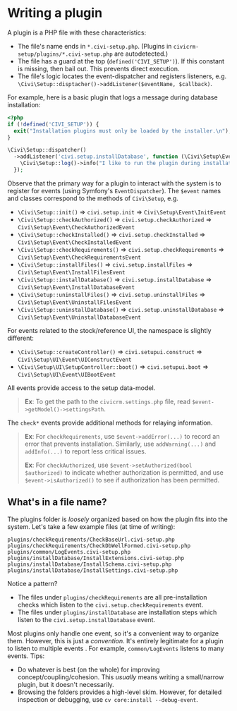 # Writing a plugin

A plugin is a PHP file with these characteristics:

* The file's name ends in `*.civi-setup.php`. (Plugins in `civicrm-setup/plugins/*.civi-setup.php` are autodetected.)
* The file has a guard at the top (`defined('CIVI_SETUP')`). If this constant is missing, then bail out. This prevents direct execution.
* The file's logic locates the event-dispatcher and registers listeners, e.g. `\Civi\Setup::disptacher()->addListener($eventName, $callback)`.

For example, here is a basic plugin that logs a message during database installation:

```php
<?php
if (!defined('CIVI_SETUP')) {
  exit("Installation plugins must only be loaded by the installer.\n");
}

\Civi\Setup::dispatcher()
  ->addListener('civi.setup.installDatabase', function (\Civi\Setup\Event\InstallDatabaseEvent $event) {
    \Civi\Setup::log()->info("I like to run the plugin during installation.");
  });
```

Observe that the primary way for a plugin to interact with the system is to register for events (using Symfony's
`EventDispatcher`).  The `$event` names and classes correspond to the methods of `Civi\Setup`, e.g.

* `\Civi\Setup::init()` => `civi.setup.init` => `Civi\Setup\Event\InitEvent`
* `\Civi\Setup::checkAuthorized()` => `civi.setup.checkAuthorized` => `Civi\Setup\Event\CheckAuthorizedEvent`
* `\Civi\Setup::checkInstalled()` => `civi.setup.checkInstalled` => `Civi\Setup\Event\CheckInstalledEvent`
* `\Civi\Setup::checkRequirements()` => `civi.setup.checkRequirements` => `Civi\Setup\Event\CheckRequirementsEvent`
* `\Civi\Setup::installFiles()` => `civi.setup.installFiles` => `Civi\Setup\Event\InstallFilesEvent`
* `\Civi\Setup::installDatabase()` => `civi.setup.installDatabase` => `Civi\Setup\Event\InstallDatabaseEvent`
* `\Civi\Setup::uninstallFiles()` => `civi.setup.uninstallFiles` => `Civi\Setup\Event\UninstallFilesEvent`
* `\Civi\Setup::uninstallDatabase()` => `civi.setup.uninstallDatabase` => `Civi\Setup\Event\UninstallDatabaseEvent`

For events related to the stock/reference UI, the namespace is slightly different:

* `\Civi\Setup::createController()` => `civi.setupui.construct` => `Civi\Setup\UI\Event\UIConstructEvent`
* `\Civi\Setup\UI\SetupController::boot()` => `civi.setupui.boot` => `Civi\Setup\UI\Event\UIBootEvent`

All events provide access to the setup data-model.

> __Ex__: To get the path to the `civicrm.settings.php` file, read `$event->getModel()->settingsPath`.

The `check*` events provide additional methods for relaying information.

> __Ex__: For `checkRequirements`, use `$event->addError(...)` to record an
> error that prevents installation.  Similarly, use `addWarning(...)` and
> `addInfo(...)` to report less critical issues.
>
> __Ex__: For `checkAuthorized`, use `$event->setAuthorized(bool $authorized)` to indicate whether authorization is permitted,
> and use `$event->isAuthorized()` to see if authorization has been permitted.

## What's in a file name?

The plugins folder is *loosely* organized based on how the plugin fits into
the system.  Let's take a few example files (at time of writing):

```
plugins/checkRequirements/CheckBaseUrl.civi-setup.php
plugins/checkRequirements/CheckDbWellFormed.civi-setup.php
plugins/common/LogEvents.civi-setup.php
plugins/installDatabase/InstallExtensions.civi-setup.php
plugins/installDatabase/InstallSchema.civi-setup.php
plugins/installDatabase/InstallSettings.civi-setup.php
```

Notice a pattern?

* The files under `plugins/checkRequirements` are all pre-installation checks which listen to the `civi.setup.checkRequirements` event.
* The files under `plugins/installDatabase` are installation steps which listen to the `civi.setup.installDatabase` event.

Most plugins only handle one event, so it's a convenient way to organize them.  However, this is just a
*convention*.  It's entirely legitimate for a plugin to listen to multiple events .  For example,
`common/LogEvents` listens to many events.  Tips:

* Do whatever is best (on the whole) for improving concept/coupling/cohesion. This *usually* means writing a small/narrow plugin, but it doesn't necessarily.
* Browsing the folders provides a high-level skim. However, for detailed inspection or debugging, use `cv core:install --debug-event`.
